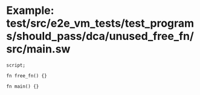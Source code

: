 # Example: test/src/e2e_vm_tests/test_programs/should_pass/dca/unused_free_fn/src/main.sw

```sway
script;

fn free_fn() {}

fn main() {}

```
